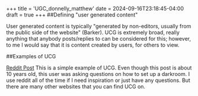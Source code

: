 +++
title = 'UGC_donnelly_matthew'
date = 2024-09-16T23:18:45-04:00
draft = true
+++
##Defining "user generated content" 

User generated content is typically "generated by non-editors, usually from the public side of the website" (Barker). UCG is extremely broad, really anything that anybody posts/replies to can be considered for this; however, to me I would say that it is content created by users, for others to view.

##Examples of UCG

[Reddit Post](https://www.reddit.com/r/photography/comments/2l9z1y/setting_up_a_home_darkroom_difficult/) This is a simple example of UCG. Even though this post is about 10 years old, this user was asking questions on how to set up a darkroom. I use reddit all of the time if I need inspiration or just have any questions. But there are many other websites that you can find UCG on. 
